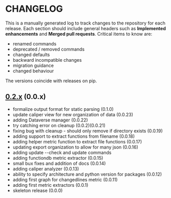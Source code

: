 # CHANGELOG

This is a manually generated log to track changes to the repository for each release.
Each section should include general headers such as **Implemented enhancements**
and **Merged pull requests**. Critical items to know are:

 - renamed commands
 - deprecated / removed commands
 - changed defaults
 - backward incompatible changes
 - migration guidance
 - changed behaviour

The versions coincide with releases on pip.

## [0.2.x](https://github.com/vsoch/caliper/tree/master) (0.0.x)
 - formalize output format for static parsing (0.1.0)
 - update caliper view for new organization of data (0.0.23)
 - adding Dataverse manager (0.0.22)
 - try catching error on cleanup (0.0.2)(0.0.21)
 - fixing bug with cleanup - should only remove if directory exists (0.0.19)
 - adding support to extract functions from filename (0.0.18)
 - adding helper metric function to extract file functions (0.0.17)
 - updating export organization to allow for many json (0.0.16)
 - adding update --check and update commands
 - adding functiondb metric extractor (0.0.15)
 - small bux fixes and addition of docs (0.0.14)
 - adding caliper analyzer (0.0.13)
 - ability to specify architecture and python version for packages (0.0.12)
 - adding first graph for changedlines metric (0.0.11)
 - adding first metric extractors (0.0.1)
 - skeleton release (0.0.0)
